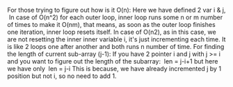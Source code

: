 For those trying to figure out how is it O(n):
Here we have defined 2 var i & j,
​
In case of O(n^2) for each outer loop, inner loop runs some n or m number of times to make it O(nm), that means, as soon as the outer loop finishes one iteration, inner loop resets itself.
In case of O(n2), as in this case, we are not resetting the inner inner variable i, it's just incrementing each time. It is like 2 loops one after another and both runs n number of time.
For finding the length of current sub-array (j-1):
If you have 2 pointer i and j with j >= i and you want to figure out the length of the subarray:
​
len = j-i+1
but here we have only
​
len = j-i
This is because, we have already incremented j by 1 position but not i, so no need to add 1.